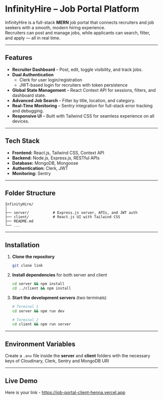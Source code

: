 # InfinityHire – Job Portal Platform

InfinityHire is a full-stack **MERN** job portal that connects recruiters and job seekers with a smooth, modern hiring experience.  
Recruiters can post and manage jobs, while applicants can search, filter, and apply — all in real time.

---

## Features

- **Recruiter Dashboard** – Post, edit, toggle visibility, and track jobs.
- **Dual Authentication**  
  - Clerk for user login/registration  
  - JWT-based login for recruiters with token persistence
- **Global State Management** – React Context API for sessions, filters, and dashboard state.
- **Advanced Job Search** – Filter by title, location, and category.
- **Real-Time Monitoring** – Sentry integration for full-stack error tracking and debugging.
- **Responsive UI** – Built with Tailwind CSS for seamless experience on all devices.

---

## Tech Stack

- **Frontend:** React.js, Tailwind CSS, Context API  
- **Backend:** Node.js, Express.js, RESTful APIs  
- **Database:** MongoDB, Mongoose  
- **Authentication:** Clerk, JWT  
- **Monitoring:** Sentry  

---

## Folder Structure

```plaintext
InfinityHire/
│
├── server/           # Express.js server, APIs, and JWT auth
├── client/           # React.js UI with Tailwind CSS
├── README.md
└── ...
```

---

## Installation

1. **Clone the repository**
   ```bash
   git clone link
   ```

2. **Install dependencies** for both server and client
   ```bash
   cd server && npm install
   cd ../client && npm install
   ```

3. **Start the development servers** (two terminals)
   ```bash
   # Terminal 1
   cd server && npm run dev

   # Terminal 2
   cd client && npm run server
   ```

---

## Environment Variables

Create a `.env` file inside the **server** and **client** folders with the necessary keys of Cloudinary, Clerk, Sentry and MongoDB URI

---

## Live Demo 
Here is your link - https://job-portal-client-henna.vercel.app
